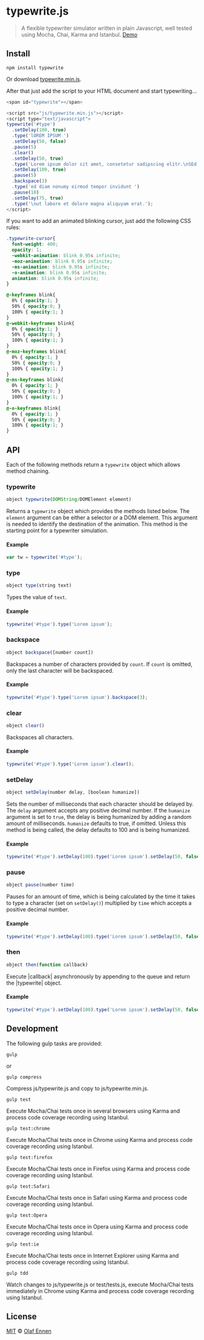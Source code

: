 # typewrite.js

> A flexible typewriter simulator written in plain Javascript, well tested using Mocha, Chai, Karma and Istanbul. [Demo](http://www.olaf-ennen.de/typewrite)

## Install

```
npm install typewrite
```

Or download [typewrite.min.js](https://cdn.rawgit.com/yobacca/typewrite/master/js/typewrite.min.js).

After that just add the script to your HTML document and start typewriting...

```javascript
<span id="typewrite"></span>

<script src="js/typewrite.min.js"></script>
<script type="text/javascript">
typewrite('#type')
  .setDelay(100, true)
  .type('lOREM IPSUM ')
  .setDelay(50, false)
  .pause(5)
  .clear()
  .setDelay(50, true)
  .type('Lorem ipsum dolor sit amet, consetetur sadipscing elitr.\nSEd ')
  .setDelay(100, true)
  .pause(5)
  .backspace(3)
  .type('ed diam nonumy eirmod tempor invidunt ')
  .pause(10)
  .setDelay(75, true)
  .type('\nut labore et dolore magna aliquyam erat.');
</script>
```

If you want to add an animated blinking cursor, just add the following CSS rules:

```css
.typewrite-cursor{
  font-weight: 400;
  opacity: 1;
  -webkit-animation: blink 0.95s infinite;
  -moz-animation: blink 0.95s infinite;
  -ms-animation: blink 0.95s infinite;
  -o-animation: blink 0.95s infinite;
  animation: blink 0.95s infinite;
}

@-keyframes blink{
  0% { opacity:1; }
  50% { opacity:0; }
  100% { opacity:1; }
}
@-webkit-keyframes blink{
  0% { opacity:1; }
  50% { opacity:0; }
  100% { opacity:1; }
}
@-moz-keyframes blink{
  0% { opacity:1; }
  50% { opacity:0; }
  100% { opacity:1; }
}
@-ms-keyframes blink{
  0% { opacity:1; }
  50% { opacity:0; }
  100% { opacity:1; }
}
@-o-keyframes blink{
  0% { opacity:1; }
  50% { opacity:0; }
  100% { opacity:1; }
}
```

## API

Each of the following methods return a `typewrite` object which allows method chaining.

### typewrite

```javascript
object typewrite(DOMString/DOMElement element)
```

Returns a `typewrite` object which provides the methods listed below. The `element` argument can be either a selector or a DOM element. This argument is needed to identify the destination of the animation. This method is the starting point for a typewriter simulation.

#### Example

```javascript
var tw = typewrite('#type');
```

### type

```javascript
object type(string text)
```

Types the value of `text`.

#### Example

```javascript
typewrite('#type').type('Lorem ipsum');
```

### backspace

```javascript
object backspace([number count])
```

Backspaces a number of characters provided by `count`. If `count` is omitted, only the last character will be backspaced.

#### Example

```javascript
typewrite('#type').type('Lorem ipsum').backspace(3);
```

### clear

```javascript
object clear()
```

Backspaces all characters.

#### Example

```javascript
typewrite('#type').type('Lorem ipsum').clear();
```

### setDelay

```javascript
object setDelay(number delay, [boolean humanize])
```

Sets the number of milliseconds that each character should be delayed by. The `delay` argument accepts any positive decimal number. If the `humanize` argument is set to `true`, the delay is being humanized by adding a random amount of milliseconds. `humanize` defaults to true, if omitted.
Unless this method is being called, the delay defaults to 100 and is being humanized.

#### Example

```javascript
typewrite('#type').setDelay(100).type('Lorem ipsum').setDelay(50, false).clear();
```

### pause

```javascript
object pause(number time)
```

Pauses for an amount of time, which is being calculated by the time it takes to type a character (set on `setDelay()`) multiplied by `time` which accepts a positive decimal number.

#### Example

```javascript
typewrite('#type').setDelay(100).type('Lorem ipsum').setDelay(50, false).clear();
```

### then

```javascript
object then(function callback)
```

Execute |callback| asynchronously by appending to the queue and return the |typewrite| object.

#### Example

```javascript
typewrite('#type').setDelay(100).type('Lorem ipsum').setDelay(50, false).clear();
```

## Development

The following gulp tasks are provided:

```
gulp
```
or
```
gulp compress
```

Compress js/typewrite.js and copy to js/typewrite.min.js.


```
gulp test
```

Execute Mocha/Chai tests once in several browsers using Karma and process code coverage recording using Istanbul.


```
gulp test:chrome
```

Execute Mocha/Chai tests once in Chrome using Karma and process code coverage recording using Istanbul.


```
gulp test:firefox
```

Execute Mocha/Chai tests once in Firefox using Karma and process code coverage recording using Istanbul.


```
gulp test:Safari
```

Execute Mocha/Chai tests once in Safari using Karma and process code coverage recording using Istanbul.


```
gulp test:Opera
```

Execute Mocha/Chai tests once in Opera using Karma and process code coverage recording using Istanbul.


```
gulp test:ie
```

Execute Mocha/Chai tests once in Internet Explorer using Karma and process code coverage recording using Istanbul.


```
gulp tdd
```

Watch changes to js/typewrite.js or test/tests.js, execute Mocha/Chai tests immediately in Chrome using Karma and process code coverage recording using Istanbul.


## License

[MIT](LICENSE.md) © [Olaf Ennen](https://github.com/yobacca)
